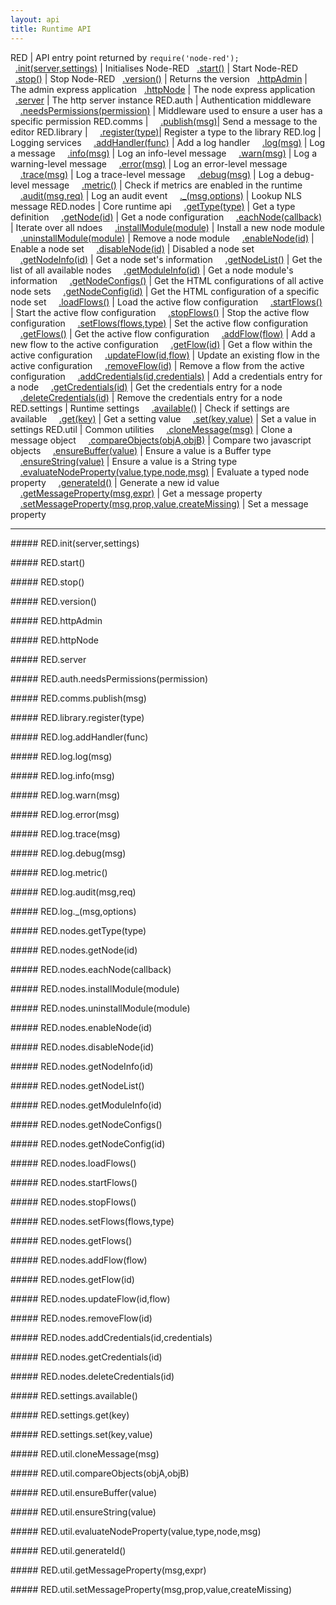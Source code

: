 ```yaml
---
layout: api
title: Runtime API
---
```


RED          | API entry point returned by `require('node-red');`
&nbsp;&nbsp;[.init(server,settings)](#init)      | Initialises Node-RED
&nbsp;&nbsp;[.start()](#start)                   | Start Node-RED
&nbsp;&nbsp;[.stop()](#stop)                     | Stop Node-RED
&nbsp;&nbsp;[.version()](#version)               | Returns the version
&nbsp;&nbsp;[.httpAdmin](#httpAdmin)             | The admin express application
&nbsp;&nbsp;[.httpNode](#httpNode)               | The node express application
&nbsp;&nbsp;[.server](#server)                   | The http server instance
RED.auth     | Authentication middleware
&nbsp;&nbsp;&nbsp;&nbsp;[.needsPermissions(permission)](#needsPermissions) | Middleware used to ensure a user has a specific permission
RED.comms    |
&nbsp;&nbsp;&nbsp;&nbsp;[.publish(msg)](#publish)| Send a message to the editor
RED.library  |
&nbsp;&nbsp;&nbsp;&nbsp;[.register(type)](#register)| Register a type to the library
RED.log      | Logging services
&nbsp;&nbsp;&nbsp;&nbsp;[.addHandler(func)](#addHandler) | Add a log handler
&nbsp;&nbsp;&nbsp;&nbsp;[.log(msg)](#log)                | Log a message
&nbsp;&nbsp;&nbsp;&nbsp;[.info(msg)](#info)              | Log an info-level message
&nbsp;&nbsp;&nbsp;&nbsp;[.warn(msg)](#warn)              | Log a warning-level message
&nbsp;&nbsp;&nbsp;&nbsp;[.error(msg)](#error)            | Log an error-level message
&nbsp;&nbsp;&nbsp;&nbsp;[.trace(msg)](#trace)            | Log a trace-level message
&nbsp;&nbsp;&nbsp;&nbsp;[.debug(msg)](#debug)            | Log a debug-level message
&nbsp;&nbsp;&nbsp;&nbsp;[.metric()](#m\etric)             | Check if metrics are enabled in the runtime
&nbsp;&nbsp;&nbsp;&nbsp;[.audit(msg,req)](#audit)        | Log an audit event
&nbsp;&nbsp;&nbsp;&nbsp;[._(msg,options)](#nls)          | Lookup NLS message
RED.nodes    | Core runtime api
&nbsp;&nbsp;&nbsp;&nbsp;[.getType(type)](#getType)       | Get a type definition
&nbsp;&nbsp;&nbsp;&nbsp;[.getNode(id)](#getNode)         | Get a node configuration
&nbsp;&nbsp;&nbsp;&nbsp;[.eachNode(callback)](#eachNode) | Iterate over all ndoes
&nbsp;&nbsp;&nbsp;&nbsp;[.installModule(module)](#installModule)     | Install a new node module
&nbsp;&nbsp;&nbsp;&nbsp;[.uninstallModule(module)](#uninstallModule) | Remove a node module
&nbsp;&nbsp;&nbsp;&nbsp;[.enableNode(id)](#enableNode)   | Enable a node set
&nbsp;&nbsp;&nbsp;&nbsp;[.disableNode(id)](#disableNode) | Disabled a node set
&nbsp;&nbsp;&nbsp;&nbsp;[.getNodeInfo(id)](#getNodeInfo) | Get a node set's information
&nbsp;&nbsp;&nbsp;&nbsp;[.getNodeList()](#getNodeList)   | Get the list of all available nodes
&nbsp;&nbsp;&nbsp;&nbsp;[.getModuleInfo(id)](#getModuleInfo) | Get a node module's information
&nbsp;&nbsp;&nbsp;&nbsp;[.getNodeConfigs()](#getNodeConfigs) | Get the HTML configurations of all active node sets
&nbsp;&nbsp;&nbsp;&nbsp;[.getNodeConfig(id)](#getNodeConfig) | Get the HTML configuration of a specific node set
&nbsp;&nbsp;&nbsp;&nbsp;[.loadFlows()](#loadFlows)       | Load the active flow configuration
&nbsp;&nbsp;&nbsp;&nbsp;[.startFlows()](#startFlows)     | Start the active flow configuration
&nbsp;&nbsp;&nbsp;&nbsp;[.stopFlows()](#stopFlows)       | Stop the active flow configuration
&nbsp;&nbsp;&nbsp;&nbsp;[.setFlows(flows,type)](#setFlows)   | Set the active flow configuration
&nbsp;&nbsp;&nbsp;&nbsp;[.getFlows()](#getFlows)         | Get the active flow configuration
&nbsp;&nbsp;&nbsp;&nbsp;[.addFlow(flow)](#addFlow)       | Add a new flow to the active configuration
&nbsp;&nbsp;&nbsp;&nbsp;[.getFlow(id)](#getFlow)         | Get a flow within the active configuration
&nbsp;&nbsp;&nbsp;&nbsp;[.updateFlow(id,flow)](#updateFlow)  | Update an existing flow in the active configuration
&nbsp;&nbsp;&nbsp;&nbsp;[.removeFlow(id)](#removeFlow)   | Remove a flow from the active configuration
&nbsp;&nbsp;&nbsp;&nbsp;[.addCredentials(id,credentials)](#addCredentials) | Add a credentials entry for a node
&nbsp;&nbsp;&nbsp;&nbsp;[.getCredentials(id)](#getCredentials)             | Get the credentials entry for a node
&nbsp;&nbsp;&nbsp;&nbsp;[.deleteCredentials(id)](#deleteCredentials)       | Remove the credentials entry for a node
RED.settings | Runtime settings
&nbsp;&nbsp;&nbsp;&nbsp;[.available()](#available)    | Check if settings are available
&nbsp;&nbsp;&nbsp;&nbsp;[.get(key)](#get)             | Get a setting value
&nbsp;&nbsp;&nbsp;&nbsp;[.set(key,value)](#set)       | Set a value in settings
RED.util     | Common utilities
&nbsp;&nbsp;&nbsp;&nbsp;[.cloneMessage(msg)](#cloneMessage)           | Clone a message object
&nbsp;&nbsp;&nbsp;&nbsp;[.compareObjects(objA,objB)](#compareObjects) | Compare two javascript objects
&nbsp;&nbsp;&nbsp;&nbsp;[.ensureBuffer(value)](#ensureBuffer)         | Ensure a value is a Buffer type
&nbsp;&nbsp;&nbsp;&nbsp;[.ensureString(value)](#ensureString)         | Ensure a value is a String type
&nbsp;&nbsp;&nbsp;&nbsp;[.evaluateNodeProperty(value,type,node,msg)](#evaluateNodeProperty) | Evaluate a typed node property
&nbsp;&nbsp;&nbsp;&nbsp;[.generateId()](#generateId)                  | Generate a new id value
&nbsp;&nbsp;&nbsp;&nbsp;[.getMessageProperty(msg,expr)](#getMessageProperty)                | Get a message property
&nbsp;&nbsp;&nbsp;&nbsp;[.setMessageProperty(msg,prop,value,createMissing)](#setMessageProperty) | Set a message property

---

#####<a name="init"></a> RED.init(server,settings)

#####<a name="start"></a> RED.start()

#####<a name="stop"></a> RED.stop()

#####<a name="version"></a> RED.version()

#####<a name="httpAdmin"></a> RED.httpAdmin

#####<a name="httpNode"></a> RED.httpNode

#####<a name="server"></a> RED.server

#####<a name="needsPermissions"></a> RED.auth.needsPermissions(permission)

#####<a name="publish"></a> RED.comms.publish(msg)

#####<a name="register"></a> RED.library.register(type)

#####<a name="addHandler"></a> RED.log.addHandler(func)

#####<a name="log"></a> RED.log.log(msg)

#####<a name="info"></a> RED.log.info(msg)

#####<a name="warn"></a> RED.log.warn(msg)

#####<a name="error"></a> RED.log.error(msg)

#####<a name="trace"></a> RED.log.trace(msg)

#####<a name="debug"></a> RED.log.debug(msg)

#####<a name="metric"></a> RED.log.metric()

#####<a name="audit"></a> RED.log.audit(msg,req)

#####<a name="nls"></a> RED.log.\_(msg,options)

#####<a name="getType"></a> RED.nodes.getType(type)

#####<a name="getNode"></a> RED.nodes.getNode(id)

#####<a name="eachNode"></a> RED.nodes.eachNode(callback)

#####<a name="installModule"></a> RED.nodes.installModule(module)

#####<a name="uninstallModule"></a> RED.nodes.uninstallModule(module)

#####<a name="enableNode"></a> RED.nodes.enableNode(id)

#####<a name="disableNode"></a> RED.nodes.disableNode(id)

#####<a name="getNodeInfo"></a> RED.nodes.getNodeInfo(id)

#####<a name="getNodeList"></a> RED.nodes.getNodeList()

#####<a name="getModuleInfo"></a> RED.nodes.getModuleInfo(id)

#####<a name="getNodeConfigs"></a> RED.nodes.getNodeConfigs()

#####<a name="getNodeConfig"></a> RED.nodes.getNodeConfig(id)

#####<a name="loadFlows"></a> RED.nodes.loadFlows()

#####<a name="startFlows"></a> RED.nodes.startFlows()

#####<a name="stopFlows"></a> RED.nodes.stopFlows()

#####<a name="setFlows"></a> RED.nodes.setFlows(flows,type)

#####<a name="getFlows"></a> RED.nodes.getFlows()

#####<a name="addFlow"></a> RED.nodes.addFlow(flow)

#####<a name="getFlow"></a> RED.nodes.getFlow(id)

#####<a name="updateFlow"></a> RED.nodes.updateFlow(id,flow)

#####<a name="removeFlow"></a> RED.nodes.removeFlow(id)

#####<a name="addCredentials"></a> RED.nodes.addCredentials(id,credentials)

#####<a name="getCredentials"></a> RED.nodes.getCredentials(id)

#####<a name="deleteCredentials"></a> RED.nodes.deleteCredentials(id)

#####<a name="available"></a> RED.settings.available()

#####<a name="get"></a> RED.settings.get(key)

#####<a name="set"></a> RED.settings.set(key,value)

#####<a name="cloneMessage"></a> RED.util.cloneMessage(msg)

#####<a name="compareObjects"></a> RED.util.compareObjects(objA,objB)

#####<a name="ensureBuffer"></a> RED.util.ensureBuffer(value)

#####<a name="ensureString"></a> RED.util.ensureString(value)

#####<a name="evaluateNodeProperty"></a> RED.util.evaluateNodeProperty(value,type,node,msg)

#####<a name="generateId"></a> RED.util.generateId()

#####<a name="getMessageProperty"></a> RED.util.getMessageProperty(msg,expr)

#####<a name="setMessageProperty"></a> RED.util.setMessageProperty(msg,prop,value,createMissing)
